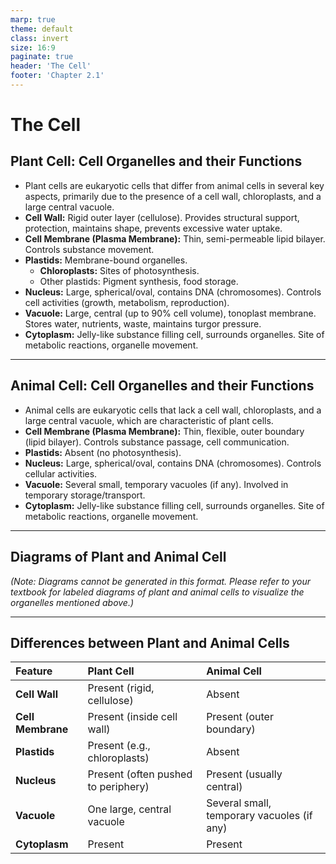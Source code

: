 ```yaml
---
marp: true
theme: default
class: invert
size: 16:9
paginate: true
header: 'The Cell'
footer: 'Chapter 2.1'
---
```


# The Cell

## Plant Cell: Cell Organelles and their Functions

*   Plant cells are eukaryotic cells that differ from animal cells in several key aspects, primarily due to the presence of a cell wall, chloroplasts, and a large central vacuole.
*   **Cell Wall:** Rigid outer layer (cellulose). Provides structural support, protection, maintains shape, prevents excessive water uptake.
*   **Cell Membrane (Plasma Membrane):** Thin, semi-permeable lipid bilayer. Controls substance movement.
*   **Plastids:** Membrane-bound organelles.
    *   **Chloroplasts:** Sites of photosynthesis.
    *   Other plastids: Pigment synthesis, food storage.
*   **Nucleus:** Large, spherical/oval, contains DNA (chromosomes). Controls cell activities (growth, metabolism, reproduction).
*   **Vacuole:** Large, central (up to 90% cell volume), tonoplast membrane. Stores water, nutrients, waste, maintains turgor pressure.
*   **Cytoplasm:** Jelly-like substance filling cell, surrounds organelles. Site of metabolic reactions, organelle movement.

---

## Animal Cell: Cell Organelles and their Functions

*   Animal cells are eukaryotic cells that lack a cell wall, chloroplasts, and a large central vacuole, which are characteristic of plant cells.
*   **Cell Membrane (Plasma Membrane):** Thin, flexible, outer boundary (lipid bilayer). Controls substance passage, cell communication.
*   **Plastids:** Absent (no photosynthesis).
*   **Nucleus:** Large, spherical/oval, contains DNA (chromosomes). Controls cellular activities.
*   **Vacuole:** Several small, temporary vacuoles (if any). Involved in temporary storage/transport.
*   **Cytoplasm:** Jelly-like substance filling cell, surrounds organelles. Site of metabolic reactions, organelle movement.

---

## Diagrams of Plant and Animal Cell

*(Note: Diagrams cannot be generated in this format. Please refer to your textbook for labeled diagrams of plant and animal cells to visualize the organelles mentioned above.)*

---

## Differences between Plant and Animal Cells

| Feature | Plant Cell | Animal Cell |
| :--- | :--- | :--- |
| **Cell Wall** | Present (rigid, cellulose) | Absent |
| **Cell Membrane** | Present (inside cell wall) | Present (outer boundary) |
| **Plastids** | Present (e.g., chloroplasts) | Absent |
| **Nucleus** | Present (often pushed to periphery) | Present (usually central) |
| **Vacuole** | One large, central vacuole | Several small, temporary vacuoles (if any) |
| **Cytoplasm** | Present | Present |
